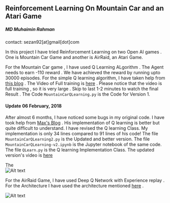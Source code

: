 ## Reinforcement Learning On Mountain Car and an Atari Game

##### MD Muhaimin Rahman
contact: sezan92[at]gmail[dot]com

In this project I have tried Reinforcement Learning on two Open AI games . One is Mountain Car Game and another is AirRaid, an Atari Game.

For the Mountain Car game , I have used Q Learning ALgorithm . The Agent needs to earn -110 reward . We have achieved the reward by running upto 30000 episodes. For the simple Q learning algorithm, I have taken help from [this blog](https://medium.com/emergent-future/simple-reinforcement-learning-with-tensorflow-part-0-q-learning-with-tables-and-neural-networks-d195264329d0) . The Video of Full training is [here](https://youtu.be/hClI5zFJlxI) . Please notice that the video is full training , so it is very large . Skip to last 1-2 minutes to watch the final Result . The Code ```MountainCarQLearning.py``` is the Code for Version 1.

#### Update 06 February, 2018
After almost 6 months, I have noticed some bugs in my original code. I have took help from [Max's Blog](http://178.79.149.207/posts/cartpole-qlearning.html) . His implementation of Q learning is better but quite difficult to understand. I have revised the Q learning Class. My implementation is only 34 lines compared to 91 lines of his code! The file ```MountainCarQLearning2.py``` is the Updated and better version.  The file ``` MountainCarQLearning-v2.ipynb``` is the Jupyter notebook of the same code. The file ```QLearn.py``` is the Q learning Implementation Class. The updated version's video is [here](https://youtu.be/0RlK3RkSdnw)

 The  
![Alt text](https://raw.githubusercontent.com/sezan92/ReinforcementOpenAi/master/Final.png) 

For the AirRaid Game, I have used Deep Q Network with Experience replay . For the Architecture I have used the architecture mentioned [here](http://neuro.cs.ut.ee/demystifying-deep-reinforcement-learning/) . 

![Alt text](https://raw.githubusercontent.com/sezan92/ReinforcementOpenAi/master/A.png) 
